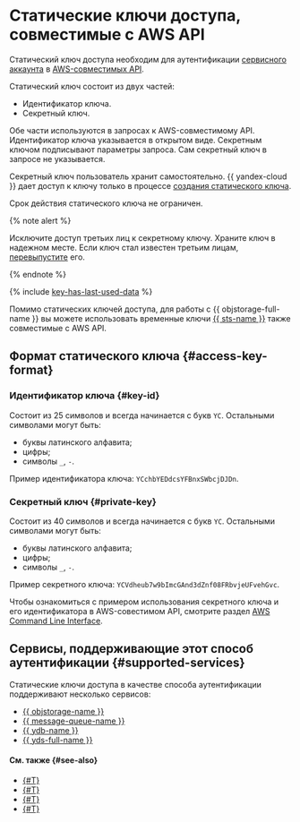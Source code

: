 # Статические ключи доступа, совместимые с AWS API


Статический ключ доступа необходим для аутентификации [сервисного аккаунта](../users/service-accounts.md) в [AWS-совместимых API](#supported-services).

Статический ключ состоит из двух частей:

* Идентификатор ключа.
* Секретный ключ.

Обе части используются в запросах к AWS-совместимому API. Идентификатор ключа указывается в открытом виде. Секретным ключом подписывают параметры запроса. Сам секретный ключ в запросе не указывается.

Секретный ключ пользователь хранит самостоятельно. {{ yandex-cloud }} дает доступ к ключу только в процессе [создания статического ключа](../../operations/sa/create-access-key.md).

Срок действия статического ключа не ограничен.

{% note alert %}

Исключите доступ третьих лиц к секретному ключу. Храните ключ в надежном месте. Если ключ стал известен третьим лицам, [перевыпустите](../../operations/compromised-credentials.md#access-key-reissue) его.

{% endnote %}

{% include [key-has-last-used-data](../../../_includes/iam/key-has-last-used-data.md) %}

Помимо статических ключей доступа, для работы с {{ objstorage-full-name }} вы можете использовать временные ключи [{{ sts-name }}](sts.md) также совместимые с AWS API.

## Формат статического ключа {#access-key-format}

### Идентификатор ключа {#key-id}

Состоит из 25 символов и всегда начинается с букв `YC`. Остальными символами могут быть:

* буквы латинского алфавита;
* цифры;
* символы `_`, `-`.

Пример идентификатора ключа: `YCchbYEDdcsYFBnxSWbcjDJDn`.

### Секретный ключ {#private-key}

Состоит из 40 символов и всегда начинается с букв `YC`. Остальными символами могут быть:

* буквы латинского алфавита;
* цифры;
* символы `_`, `-`.

Пример секретного ключа: `YCVdheub7w9bImcGAnd3dZnf08FRbvjeUFvehGvc`.

Чтобы ознакомиться с примером использования секретного ключа и его идентификатора в AWS-совестимом API, смотрите раздел [AWS Command Line Interface](../../../storage/tools/aws-cli.md#config-files).

## Сервисы, поддерживающие этот способ аутентификации {#supported-services}

Статические ключи доступа в качестве способа аутентификации поддерживают несколько сервисов:

* [{{ objstorage-name }}](../../../storage/s3/index.md)
* [{{ message-queue-name }}](../../../message-queue/api-ref/index.md)
* [{{ ydb-name }}](../../../ydb/docapi/tools/aws-setup.md)
* [{{ yds-full-name }}](../../../data-streams/index.yaml)

#### См. также {#see-also}

* [{#T}](../../operations/sa/create-access-key.md)
* [{#T}](./index.md)
* [{#T}](./sts.md)
* [{#T}](../../tutorials/static-key-in-lockbox.md)